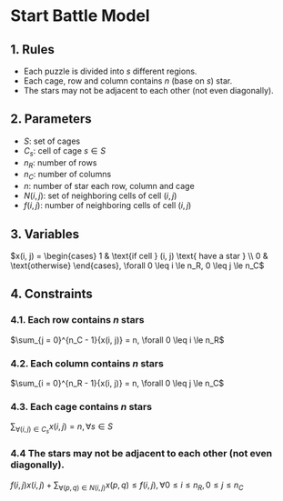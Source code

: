 # Start Battle Model

## 1. Rules

- Each puzzle is divided into $s$ different regions.
- Each cage, row and column contains $n$ (base on $s$) star.
- The stars may not be adjacent to each other (not even diagonally).

## 2. Parameters
- $S$: set of cages
- $C_s$: cell of cage $s \in S$
- $n_R$: number of rows
- $n_C$: number of columns
- $n$: number of star each row, column and cage
- $N(i, j)$: set of neighboring cells of cell $(i, j)$
- $f(i, j)$: number of neighboring cells of cell $(i, j)$

## 3. Variables

$x(i, j) = \begin{cases}
    1 & \text{if cell } (i, j) \text{ have a star } \\
    0 & \text{otherwise}
\end{cases}, \forall 0 \leq i \le n_R, 0 \leq j \le n_C$


## 4. Constraints
### 4.1. Each row contains $n$ stars
$\sum_{j = 0}^{n_C - 1}{x(i, j)} = n, \forall 0 \leq i \le n_R$

### 4.2. Each column contains $n$ stars
$\sum_{i = 0}^{n_R - 1}{x(i, j)} = n, \forall 0 \leq j \le n_C$

### 4.3. Each cage contains $n$ stars
$\sum_{\forall (i, j) \in C_s}{x(i, j)} = n, \forall s \in S$

### 4.4 The stars may not be adjacent to each other (not even diagonally).
$f(i, j) x(i, j) + \sum_{\forall (p, q) \in N(i, j)}{x(p, q)} \leq f(i, j), \forall 0 \leq i \le n_R, 0 \leq j \le n_C$
